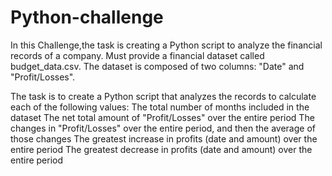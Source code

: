 # Python-challenge
In this Challenge,the task is creating a Python script to analyze the financial records of a company.
Must provide a financial dataset called budget_data.csv.
The dataset is composed of two columns: "Date" and "Profit/Losses".

The task is to create a Python script that analyzes the records to calculate each of the following values:
The total number of months included in the dataset
The net total amount of "Profit/Losses" over the entire period
The changes in "Profit/Losses" over the entire period, and then the average of those changes
The greatest increase in profits (date and amount) over the entire period
The greatest decrease in profits (date and amount) over the entire period
